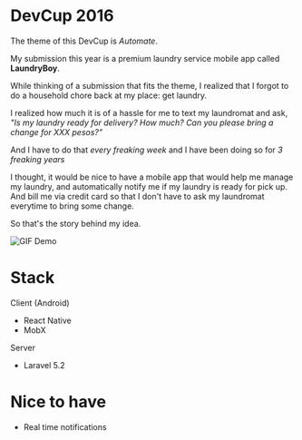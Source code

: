 # DevCup 2016

The theme of this DevCup is *Automate*.


My submission this year is a premium laundry service mobile app called **LaundryBoy**.


While thinking of a submission that fits the theme, I realized that I forgot to do a household chore back at my place: get laundry.


I realized how much it is of a hassle for me to text my laundromat and ask, *"Is my laundry ready for delivery? How much? Can you please bring a change for XXX pesos?"*

And I have to do that *every freaking week* and I have been doing so for *3 freaking years*

I thought, it would be nice to have a mobile app that would help me manage my laundry, and automatically notify me if my laundry is ready for pick up. And bill me via credit card so that I don't have to ask my laundromat everytime to bring some change.

So that's the story behind my idea.

![GIF Demo](http://i.imgur.com/JJR0ErF.gif)

# Stack
Client (Android)
* React Native
* MobX

Server
* Laravel 5.2

# Nice to have
* Real time notifications

